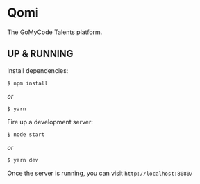 # Qomi
The GoMyCode Talents platform.

## UP & RUNNING
Install dependencies:
```
$ npm install
```
_or_
```
$ yarn
```

Fire up a development server:
```
$ node start
```
_or_
```
$ yarn dev
```

Once the server is running, you can visit `http://localhost:8080/`
